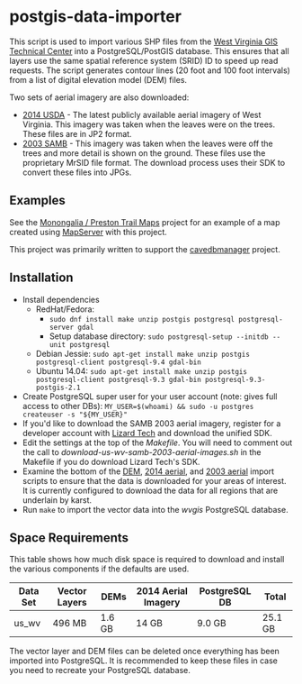 # postgis-data-importer

This script is used to import various SHP files from the
[West Virginia GIS Technical Center](http://wvgis.wvu.edu/) into a
PostgreSQL/PostGIS database. This ensures that all layers use the
same spatial reference system (SRID) ID to speed up read requests. The
script generates contour lines (20 foot and 100 foot intervals)
from a list of digital elevation model (DEM) files.

Two sets of aerial imagery are also downloaded:

- [2014 USDA](http://wvgis.wvu.edu/data/dataset.php?ID=461) - The
  latest publicly available aerial imagery of West Virginia. This
  imagery was taken when the leaves were on the trees. These files
  are in JP2 format.
- [2003 SAMB](http://wvgis.wvu.edu/data/dataset.php?ID=254) - This
  imagery was taken when the leaves were off the trees and more
  detail is shown on the ground. These files use the proprietary
  MrSID file format. The download process uses their SDK to convert
  these files into JPGs.


## Examples

See the [Monongalia / Preston Trail Maps](https://github.com/masneyb/monongalia-preston-wv-trail-maps)
project for an example of a map created using [MapServer](http://www.mapserver.org/)
with this project.

This project was primarily written to support the
[cavedbmanager](https://github.com/masneyb/cavedbmanager) project.


## Installation
	
* Install dependencies
  - RedHat/Fedora:
    - `sudo dnf install make unzip postgis postgresql postgresql-server gdal`
    - Setup database directory: `sudo postgresql-setup --initdb --unit postgresql`
  - Debian Jessie: `sudo apt-get install make unzip postgis postgresql-client postgresql-9.4 gdal-bin`
  - Ubuntu 14.04: `sudo apt-get install make unzip postgis postgresql-client postgresql-9.3 gdal-bin postgresql-9.3-postgis-2.1`
* Create PostgreSQL super user for your user account (note: gives full access to other DBs):
  `MY_USER=$(whoami) && sudo -u postgres createuser -s "${MY_USER}"`
* If you'd like to download the SAMB 2003 aerial imagery, register for a
  developer account with [Lizard Tech](https://www.lizardtech.com/developer/)
  and download the unified SDK.
* Edit the settings at the top of the _Makefile_. You will need to comment out
  the call to _download-us-wv-samb-2003-aerial-images.sh_ in the Makefile if
  you do download Lizard Tech's SDK.
* Examine the bottom of the 
  [DEM](bin/us_wv/download-us-wv-dem-files.sh),
  [2014 aerial](bin/us_wv/download-us-wv-usda-2014-aerial-images.sh), and
  [2003 aerial](bin/us_wv/download-us-wv-samb-2003-aerial-images.sh) import
  scripts to ensure that the data is downloaded for your areas of interest. It
  is currently configured to download the data for all regions that are
  underlain by karst.
* Run `make` to import the vector data into the _wvgis_ PostgreSQL database.


## Space Requirements

This table shows how much disk space is required to download and install
the various components if the defaults are used.

Data Set | Vector Layers |  DEMs  | 2014 Aerial Imagery | PostgreSQL DB |  Total  |
---------|---------------|--------|---------------------|---------------|---------|
us_wv    |        496 MB | 1.6 GB |               14 GB |        9.0 GB | 25.1 GB |

The vector layer and DEM files can be deleted once everything has been
imported into PostgreSQL. It is recommended to keep these files in case
you need to recreate your PostgreSQL database.

